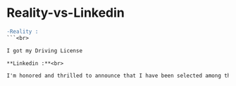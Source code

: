 # Reality-vs-Linkedin

```diff 
-Reality :
```<br>

I got my Driving License

**Linkedin :**<br>

I'm honored and thrilled to announce that I have been selected among the top 5 applicants who participated in the professional and most respected exam which evaluates the skill and ability to operate fuel-based vehicles. I cannot wait to see what the next chapter holds, and I cannot express my appreciation to the ministry of transportation, Google, NASA, and My neighbors who supported me during this challenging Journey. 😂
